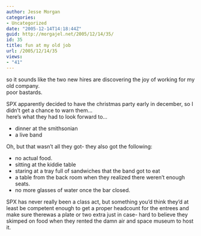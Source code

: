 ```yaml
---
author: Jesse Morgan
categories:
- Uncategorized
date: "2005-12-14T14:18:44Z"
guid: http://morgajel.net/2005/12/14/35/
id: 35
title: fun at my old job
url: /2005/12/14/35
views:
- "41"
---
```


so it sounds like the two new hires are discovering the joy of working for my old company.  
poor bastards.

SPX apparently decided to have the christmas party early in december, so I didn’t get a chance to warn them…  
here’s what they had to look forward to…

- dinner at the smithsonian
- a live band

Oh, but that wasn’t all they got- they also got the following:

- no actual food.
- sitting at the kiddie table
- staring at a tray full of sandwiches that the band got to eat
- a table from the back room when they realized there weren’t enough seats.
- no more glasses of water once the bar closed.

SPX has never really been a class act, but something you’d think they’d at least be competent enough to get a proper headcount for the entrees and make sure therewas a plate or two extra just in case- hard to believe they skimped on food when they rented the damn air and space museum to host it.